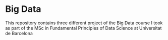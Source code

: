 # Big Data
This repository contains three different project of the Big Data course I took as part of the MSc in Fundamental Principles of Data Science at Universitat de Barcelona
